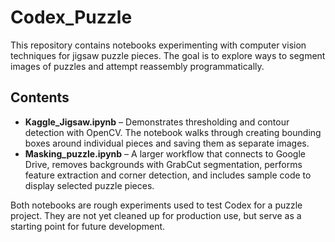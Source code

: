 # Codex_Puzzle

This repository contains notebooks experimenting with computer vision techniques for jigsaw puzzle pieces. The goal is to explore ways to segment images of puzzles and attempt reassembly programmatically.

## Contents

- **Kaggle_Jigsaw.ipynb** – Demonstrates thresholding and contour detection with OpenCV. The notebook walks through creating bounding boxes around individual pieces and saving them as separate images.
- **Masking_puzzle.ipynb** – A larger workflow that connects to Google Drive, removes backgrounds with GrabCut segmentation, performs feature extraction and corner detection, and includes sample code to display selected puzzle pieces.

Both notebooks are rough experiments used to test Codex for a puzzle project. They are not yet cleaned up for production use, but serve as a starting point for future development.
